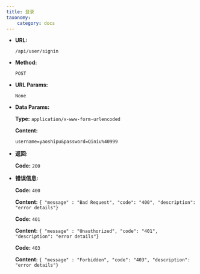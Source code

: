 ```yaml
---
title: 登录
taxonomy:
    category: docs
---
```


* **URL:**

    `/api/user/signin`

* **Method:**

    `POST`

* **URL Params:**

    `None`

* **Data Params:**

	**Type:** `application/x-www-form-urlencoded`
	
	**Content:**

    ```
    username=yaoshipu&password=Qiniu%40999
	```	

* **返回:**

	**Code:** `200`

* **错误信息:**

	**Code:** `400`
  	
  	**Content:** `{ "message" : "Bad Request", "code": "400", "description": "error details"}`

	**Code:** `401`
  	
  	**Content:** `{ "message" : "Unauthorized", "code": "401", "description": "error details"}`

	**Code:** `403`
  	
  	**Content:** `{ "message" : "Forbidden", "code": "403", "description": "error details"}`